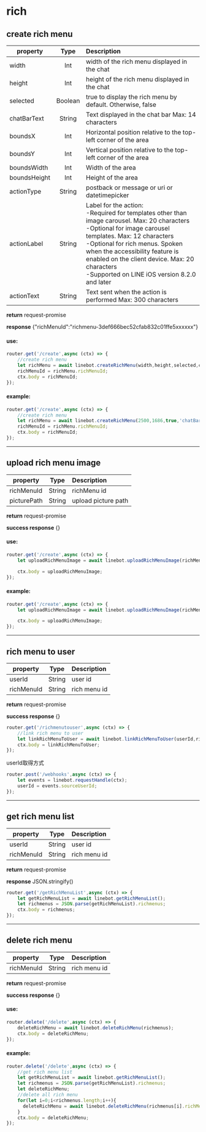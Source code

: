 # rich
## create rich menu
| property    | Type    | Description                                                     |
| ------------|:-------:| :---------------------------------------------------------------|
| width       | Int     | width of the rich menu displayed in the chat                    |
| height      | Int     | height of the rich menu displayed in the chat                   |
| selected    | Boolean | true to display the rich menu by default. Otherwise, false      |
| chatBarText | String  | Text displayed in the chat bar Max: 14 characters               |
| boundsX     | Int     | Horizontal position relative to the top-left corner of the area |
| boundsY     | Int     | Vertical position relative to the top-left corner of the area   |
| boundsWidth | Int     | Width of the area                                               |
| boundsHeight| Int     | Height of the area                                              |
| actionType  | String  | postback or message or uri or datetimepicker                    |
| actionLabel | String  | Label for the action:<br>-Required for templates other than image carousel. Max: 20 characters<br>-Optional for image carousel templates. Max: 12 characters<br>-Optional for rich menus. Spoken when the accessibility feature is enabled on the client device. Max: 20 characters<br>-Supported on LINE iOS version 8.2.0 and later|
| actionText  | String  | Text sent when the action is performed Max: 300 characters      |

**return** request-promise

**response**  {"richMenuId":"richmenu-3def666bec52cfab832c01ffe5xxxxxx"}

#### use:
```javascript
router.get('/create',async (ctx) => {
    //create rich menu
    let richMenu = await linebot.createRichMenu(width,height,selected,chatBarText,boundsX,boundsY,boundsWidth,boundsHeight,actionType,actionLabel,actionText);
    richMenuId = richMenu.richMenuId;
    ctx.body = richMenuId;
});
```

#### example:
```javascript
router.get('/create',async (ctx) => {
    //create rich menu
    let richMenu = await linebot.createRichMenu(2500,1686,true,'chatBarText',0,0,2500,1686,'message','Yes','Yes apple');
    richMenuId = richMenu.richMenuId;
    ctx.body = richMenuId;
});
```

***
## upload rich menu image
| property    | Type   | Description         |
| ------------|:------:| :-------------------|
| richMenuId  | String | richMenu id         |
| picturePath | String | upload picture path |

**return** request-promise

**success response** {}

#### use:
```javascript
router.get('/create',async (ctx) => {
    let uploadRichMenuImage = await linebot.uploadRichMenuImage(richMenuId,picturePath);

    ctx.body = uploadRichMenuImage;
});
```

#### example:
```javascript
router.get('/create',async (ctx) => {
    let uploadRichMenuImage = await linebot.uploadRichMenuImage(richMenu.richMenuId,`${__dirname}/public/picture/asd.png`);

    ctx.body = uploadRichMenuImage;
});
```

***
## rich menu to user
| property   | Type   | Description  |
| -----------|:------:| :------------|
| userId     | String | user id      |
| richMenuId | String | rich menu id |

**return** request-promise

**success response** {}

```javascript
router.get('/richmenutouser',async (ctx) => {
    //link rich menu to user
    let linkRichMenuToUser = await linebot.linkRichMenuToUser(userId,richMenuId);
    ctx.body = linkRichMenuToUser;
});
```
userId取得方式
```javascript
router.post('/webhooks',async (ctx) => {
    let events = linebot.requestHandle(ctx);
    userId = events.sourceUserId;
});
```

***
## get rich menu list
| property   | Type   | Description  |
| -----------|:------:| :------------|
| userId     | String | user id      |
| richMenuId | String | rich menu id |

**return** request-promise

**response** JSON.stringify()

```javascript
router.get('/getRichMenuList',async (ctx) => {
    let getRichMenuList = await linebot.getRichMenuList();
    let richmenus = JSON.parse(getRichMenuList).richmenus;
    ctx.body = richmenus;
});
```

***
## delete rich menu
| property   | Type   | Description  |
| -----------|:------:| :------------|
| richMenuId | String | rich menu id |

**return** request-promise

**success response** {}

#### use:
```javascript
router.delete('/delete',async (ctx) => {
    deleteRichMenu = await linebot.deleteRichMenu(richmenus);
    ctx.body = deleteRichMenu;
});
```

#### example:
```javascript
router.delete('/delete',async (ctx) => {
    //get rich menu list
    let getRichMenuList = await linebot.getRichMenuList();
    let richmenus = JSON.parse(getRichMenuList).richmenus;
    let deleteRichMenu;
    //delete all rich menu
    for(let i=0;i<richmenus.length;i++){
      deleteRichMenu = await linebot.deleteRichMenu(richmenus[i].richMenuId);
    }
    ctx.body = deleteRichMenu;
});
```